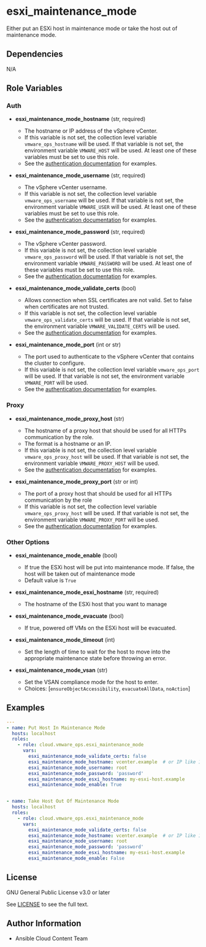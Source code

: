 # esxi_maintenance_mode

Either put an ESXi host in maintenance mode or take the host out of maintenance mode.

## Dependencies

N/A

## Role Variables

### Auth

- **esxi_maintenance_mode_hostname** (str, required)
    - The hostname or IP address of the vSphere vCenter.
    - If this variable is not set, the collection level variable `vmware_ops_hostname` will be used. If that variable is not set, the environment variable `VMWARE_HOST` will be used. At least one of these variables must be set to use this role.
    - See the [authentication documentation](https://github.com/redhat-cop/cloud.vmware_ops/blob/main/docs/authentication.md) for examples.

- **esxi_maintenance_mode_username** (str, required)
    - The vSphere vCenter username.
    - If this variable is not set, the collection level variable `vmware_ops_username` will be used. If that variable is not set, the environment variable `VMWARE_USER` will be used. At least one of these variables must be set to use this role.
    - See the [authentication documentation](https://github.com/redhat-cop/cloud.vmware_ops/blob/main/docs/authentication.md) for examples.

- **esxi_maintenance_mode_password** (str, required)
    - The vSphere vCenter password.
    - If this variable is not set, the collection level variable `vmware_ops_password` will be used. If that variable is not set, the environment variable `VMWARE_PASSWORD` will be used. At least one of these variables must be set to use this role.
    - See the [authentication documentation](https://github.com/redhat-cop/cloud.vmware_ops/blob/main/docs/authentication.md) for examples.

- **esxi_maintenance_mode_validate_certs** (bool)
    - Allows connection when SSL certificates are not valid. Set to false when certificates are not trusted.
    - If this variable is not set, the collection level variable `vmware_ops_validate_certs` will be used. If that variable is not set, the environment variable `VMWARE_VALIDATE_CERTS` will be used.
    - See the [authentication documentation](https://github.com/redhat-cop/cloud.vmware_ops/blob/main/docs/authentication.md) for examples.

- **esxi_maintenance_mode_port** (int or str)
    - The port used to authenticate to the vSphere vCenter that contains the cluster to configure.
    - If this variable is not set, the collection level variable `vmware_ops_port` will be used. If that variable is not set, the environment variable `VMWARE_PORT` will be used.
    - See the [authentication documentation](https://github.com/redhat-cop/cloud.vmware_ops/blob/main/docs/authentication.md) for examples.

### Proxy

- **esxi_maintenance_mode_proxy_host** (str)
    - The hostname of a proxy host that should be used for all HTTPs communication by the role.
    - The format is a hostname or an IP.
    - If this variable is not set, the collection level variable `vmware_ops_proxy_host` will be used. If that variable is not set, the environment variable `VMWARE_PROXY_HOST` will be used.
    - See the [authentication documentation](https://github.com/redhat-cop/cloud.vmware_ops/blob/main/docs/authentication.md) for examples.

- **esxi_maintenance_mode_proxy_port** (str or int)
    - The port of a proxy host that should be used for all HTTPs communication by the role
    - If this variable is not set, the collection level variable `vmware_ops_proxy_host` will be used. If that variable is not set, the environment variable `VMWARE_PROXY_PORT` will be used.
    - See the [authentication documentation](https://github.com/redhat-cop/cloud.vmware_ops/blob/main/docs/authentication.md) for examples.

### Other Options

- **esxi_maintenance_mode_enable** (bool)
    - If true the ESXi host will be put into maintenance mode. If false, the host will be taken out of maintenance mode
    - Default value is `True`

- **esxi_maintenance_mode_esxi_hostname** (str, required)
    - The hostname of the ESXi host that you want to manage

- **esxi_maintenance_mode_evacuate** (bool)
    - If true, powered off VMs on the ESXi host will be evacuated.

- **esxi_maintenance_mode_timeout** (int)
    - Set the length of time to wait for the host to move into the appropriate maintenance state before throwing an error.

- **esxi_maintenance_mode_vsan** (str)
    - Set the VSAN compliance mode for the host to enter.
    - Choices: [`ensureObjectAccessibility`, `evacuateAllData`, `noAction`]

## Examples

```yaml
---
- name: Put Host In Maintenance Mode
  hosts: localhost
  roles:
    - role: cloud.vmware_ops.esxi_maintenance_mode
      vars:
        esxi_maintenance_mode_validate_certs: false
        esxi_maintenance_mode_hostname: vcenter.example  # or IP like 192.168.123.5
        esxi_maintenance_mode_username: root
        esxi_maintenance_mode_password: 'password'
        esxi_maintenance_mode_esxi_hostname: my-esxi-host.example
        esxi_maintenance_mode_enable: True


- name: Take Host Out Of Maintenance Mode
  hosts: localhost
  roles:
    - role: cloud.vmware_ops.esxi_maintenance_mode
      vars:
        esxi_maintenance_mode_validate_certs: false
        esxi_maintenance_mode_hostname: vcenter.example  # or IP like 192.168.123.5
        esxi_maintenance_mode_username: root
        esxi_maintenance_mode_password: 'password'
        esxi_maintenance_mode_esxi_hostname: my-esxi-host.example
        esxi_maintenance_mode_enable: False
```

## License

GNU General Public License v3.0 or later

See [LICENSE](https://github.com/ansible-collections/cloud.aws_troubleshooting/blob/main/LICENSE) to see the full text.

## Author Information

- Ansible Cloud Content Team
